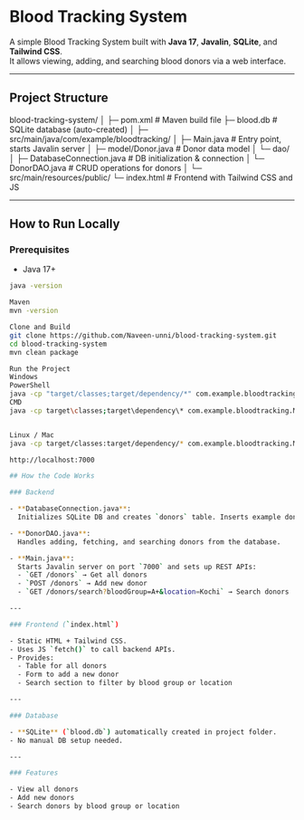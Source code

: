 
# Blood Tracking System

A simple Blood Tracking System built with **Java 17**, **Javalin**, **SQLite**, and **Tailwind CSS**.  
It allows viewing, adding, and searching blood donors via a web interface.

---

## Project Structure

blood-tracking-system/
│
├─ pom.xml # Maven build file
├─ blood.db # SQLite database (auto-created)
│
├─ src/main/java/com/example/bloodtracking/
│ ├─ Main.java # Entry point, starts Javalin server
│ ├─ model/Donor.java # Donor data model
│ └─ dao/
│ ├─ DatabaseConnection.java # DB initialization & connection
│ └─ DonorDAO.java # CRUD operations for donors
│
└─ src/main/resources/public/
└─ index.html # Frontend with Tailwind CSS and JS 


---

## How to Run Locally

### Prerequisites
- Java 17+  
```bash
java -version

Maven
mvn -version

Clone and Build
git clone https://github.com/Naveen-unni/blood-tracking-system.git
cd blood-tracking-system
mvn clean package

Run the Project
Windows
PowerShell
java -cp "target/classes;target/dependency/*" com.example.bloodtracking.Main
CMD
java -cp target\classes;target\dependency\* com.example.bloodtracking.Main


Linux / Mac
java -cp target/classes:target/dependency/* com.example.bloodtracking.Main

http://localhost:7000

## How the Code Works

### Backend

- **DatabaseConnection.java**:  
  Initializes SQLite DB and creates `donors` table. Inserts example donors on first run.

- **DonorDAO.java**:  
  Handles adding, fetching, and searching donors from the database.

- **Main.java**:  
  Starts Javalin server on port `7000` and sets up REST APIs:
  - `GET /donors` → Get all donors
  - `POST /donors` → Add new donor
  - `GET /donors/search?bloodGroup=A+&location=Kochi` → Search donors

---

### Frontend (`index.html`)

- Static HTML + Tailwind CSS.  
- Uses JS `fetch()` to call backend APIs.  
- Provides:
  - Table for all donors
  - Form to add a new donor
  - Search section to filter by blood group or location

---

### Database

- **SQLite** (`blood.db`) automatically created in project folder.  
- No manual DB setup needed.

---

### Features

- View all donors
- Add new donors
- Search donors by blood group or location
